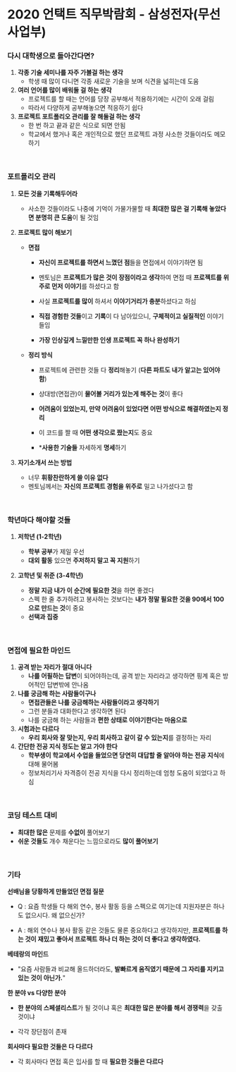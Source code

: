# 2020 언택트 직무박람회 - 삼성전자(무선사업부)

### 다시 대학생으로 돌아간다면?

1. **각종 기술 세미나를 자주 가볼걸 하는 생각**
   - 학생 때 많이 다니면 각종 새로운 기술을 보며 식견을 넓히는데 도움
2. **여러 언어를 많이 배워둘 걸 하는 생각**
   - 프로젝트를 할 때는 언어를 당장 공부해서 적용하기에는 시간이 오래 걸림
   - 따라서 다양하게 공부해놓으면 적응하기 쉽다
3. **프로젝트 포트폴리오 관리를 잘 해둘걸 하는 생각**
   - 한 번 하고 끝과 같은 식으로 되면 안됨
   - 학교에서 했거나 혹은 개인적으로 했던 프로젝트 과정 사소한 것들이라도 메모하기

<br/>

### 포트폴리오 관리

1. **모든 것을 기록해두어라**

   - 사소한 것들이라도 나중에 기억이 가물가물할 때 **최대한 많은 걸 기록해 놓았다면 분명히 큰 도움**이 될 것임

2. **프로젝트 많이 해보기**

   - **면접**

     - **자신이 프로젝트를 하면서 느꼈던 점**들을 면접에서 이야기하면 됨

     - 멘토님은 **프로젝트가 많은 것이 장점이라고 생각**하여 면접 때 **프로젝트를 위주로 먼저 이야기**를 하셨다고 함
     - 사실 **프로젝트를 많이** 하셔서 **이야기거리가 충분**하셨다고 하심
     - **직접 경험한 것들**이고 **기록**이 다 남아있으니, **구체적이고 실질적인** 이야기들임
     - **가장 인상깊게 느낄만한 인생 프로젝트 꼭 하나 완성하기**

   - **정리 방식**

     - 프로젝트에 관련한 것들 다 **정리**해놓기 (**다른 파트도 내가 알고는 있어야 함**)

     - 상대방(면접관)이 **물어볼 거리가 있는게 해주는 것**이 좋다

     - **어려움이 있었는지, 만약 어려움이 있었다면 어떤 방식으로 해결하였는지 정리**
     - 이 코드를 짤 때 **어떤 생각으로 짰는지**도 중요
     - ***사용한 기술들** 자세하게 **명세**하기

3. **자기소개서 쓰는 방법**

   - 너무 **휘황찬란하게 쓸 이유 없다**
   - 멘토님께서는 **자신의 프로젝트 경험을 위주로** 밀고 나가셨다고 함

<br/>

### 학년마다 해야할 것들

1. **저학년 (1-2학년)**
   - **학부 공부**가 제일 우선
   - **대외 활동** 있으면 **주저하지 말고 꼭 지원**하기

2. **고학년 및 취준 (3-4학년)**
   - **정말 지금 내가 이 순간에 필요한 것**을 하면 좋겠다
   - 스펙 한 줄 추가하려고 봉사하는 것보다는 **내가 정말 필요한 것을 90에서 100으로 만드는 것**이 중요
   - **선택과 집중**

<br/>

### 면접에 필요한 마인드

1. **공격 받는 자리가 절대 아니다**
   - **나를 어필하는 답변**이 되어야하는데, 공격 받는 자리라고 생각하면 핑계 혹은 방어적인 답변밖에 안나옴
2. **나를 궁금해 하는 사람들이구나**
   - **면접관들은 나를 궁금해하는 사람들이라고 생각하기**
   - 그런 분들과 대화한다고 생각하면 된다
   - 나를 궁금해 하는 사람들과 **편한 상태로 이야기한다는 마음으로**
3. **시험과는 다르다**
   - **우리 회사와 잘 맞는지, 우리 회사하고 같이 갈 수 있는지**를 결정하는 자리
4. **간단한 전공 지식 정도는 알고 가야 한다**
   - **학부생이 학교에서 수업을 들었으면 당연히 대답할 줄 알아야 하는 전공 지식**에 대해 물어봄
   - 정보처리기사 자격증이 전공 지식을 다시 정리하는데 엄청 도움이 되었다고 하심

<br/>

### 코딩 테스트 대비

- **최대한 많은** 문제를 **수없이** 풀어보기
- **쉬운 것들도** 개수 채운다는 느낌으로라도 **많이 풀어보기**

<br/>

### 기타

**선배님을 당황하게 만들었던 면접 질문**

- Q : 요즘 학생들 다 해외 연수, 봉사 활동 등을 스펙으로 여기는데 지원자분은 하나도 없으시다. 왜 없으신가?

- A : 해외 연수나 봉사 활동 같은 것들도 물론 중요하다고 생각하지만, **프로젝트를 하는 것이 재밌고 좋아서 프로젝트 하나 더 하는 것이 더 좋다고 생각하였다.**

**베테랑의 마인드**

- "요즘 사람들과 비교해 올드하더라도, **발빠르게 움직였기 때문에 그 자리를 지키고 있는 것이 아닌가.**"

**한 분야 vs 다양한 분야**

- **한 분야의 스페셜리스트**가 될 것이냐 혹은 **최대한 많은 분야를 해서 경쟁력**을 갖출 것이냐

- 각각 장단점이 존재

**회사마다 필요한 것들은 다 다르다**

- 각 회사마다 면접 혹은 입사를 할 때 **필요한 것들은 다르다**

